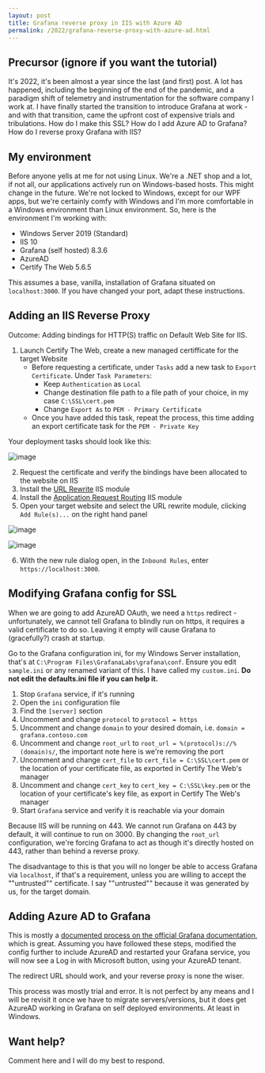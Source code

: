 ```yaml
---
layout: post
title: Grafana reverse proxy in IIS with Azure AD
permalink: /2022/grafana-reverse-proxy-with-azure-ad.html
---
```


## Precursor (ignore if you want the tutorial)

It's 2022, it's been almost a year since the last (and first) post. A lot has happened, including the beginning of the end of the pandemic, and a paradigm shift of telemetry and instrumentation for the software company I work at. I have finally started the transition to introduce Grafana at work - and with that transition, came the upfront cost of expensive trials and tribulations. How do I make this SSL? How do I add Azure AD to Grafana? How do I reverse proxy Grafana with IIS?

## My environment

Before anyone yells at me for not using Linux. We're a .NET shop and a lot, if not all, our applications actively run on Windows-based hosts. This might change in the future. We're not locked to Windows, except for our WPF apps, but we're certainly comfy with Windows and I'm more comfortable in a Windows environment than Linux environment. So, here is the environment I'm working with:

- Windows Server 2019 (Standard)
- IIS 10
- Grafana (self hosted) 8.3.6
- AzureAD
- Certify The Web 5.6.5

This assumes a base, vanilla, installation of Grafana situated on `localhost:3000`. If you have changed your port, adapt these instructions.

## Adding an IIS Reverse Proxy

Outcome: Adding bindings for HTTP(S) traffic on Default Web Site for IIS.

1. Launch Certify The Web, create a new managed certifficate for the target Website
    - Before requesting a certificate, under `Tasks` add a new task to `Export Certificate`. Under `Task Parameters`:
        - Keep `Authentication` as `Local`
        - Change destination file path to a file path of your choice, in my case `C:\SSL\cert.pem`
        - Change `Export As` to `PEM - Primary Certificate`
    - Once you have added this task, repeat the process, this time adding an export certificate task for the `PEM - Private Key`

Your deployment tasks should look like this:

![image](https://user-images.githubusercontent.com/1341180/154351739-919db611-a68e-4b68-996f-fb5491961b9c.png)

2. Request the certificate and verify the bindings have been allocated to the website on IIS
3. Install the [URL Rewrite](https://www.iis.net/downloads/microsoft/url-rewrite) IIS module
4. Install the [Application Request Routing](https://www.iis.net/downloads/microsoft/application-request-routing) IIS module
5. Open your target website and select the URL rewrite module, clicking `Add Rule(s)...` on the right hand panel

![image](https://user-images.githubusercontent.com/1341180/154352228-42d773e1-1771-4b01-847a-7399f27af7b6.png)

![image](https://user-images.githubusercontent.com/1341180/154352248-553cf789-cdde-4f00-8298-960d6e5fc440.png)

6. With the new rule dialog open, in the `Inbound Rules`, enter `https://localhost:3000`.

## Modifying Grafana config for SSL

When we are going to add AzureAD OAuth, we need a `https` redirect - unfortunately, we cannot tell Grafana to blindly run on https, it requires a valid certificate to do so. Leaving it empty will cause Grafana to (gracefully?) crash at startup.

Go to the Grafana configuration ini, for my Windows Server installation, that's at `C:\Program Files\GrafanaLabs\grafana\conf`. Ensure you edit `sample.ini` or any renamed variant of this. I have called my `custom.ini`. **Do not edit the defaults.ini file if you can help it.**

1. Stop `Grafana` service, if it's running
2. Open the `ini` configuration file
3. Find the `[server]` section
4. Uncomment and change `protocol` to `protocol = https`
5. Uncomment and change `domain` to your desired domain, i.e. `domain = grafana.contoso.com`
6. Uncomment and change `root_url` to `root_url = %(protocol)s://%(domain)s/`, the important note here is we're removing the port
7. Uncomment and change `cert_file` to `cert_file = C:\SSL\cert.pem` or the location of your certificate file, as exported in Certify The Web's manager
8. Uncomment and change `cert_key` to `cert_key = C:\SSL\key.pem` or the location of your certificate's key file, as export in Certify The Web's manager
9. Start `Grafana` service and verify it is reachable via your domain

Because IIS will be running on 443. We cannot run Grafana on 443 by default, it will continue to run on 3000. By changing the `root_url` configuration, we're forcing Grafana to act as though it's directly hosted on 443, rather than behind a reverse proxy.

The disadvantage to this is that you will no longer be able to access Grafana via `localhost`, if that's a requirement, unless you are willing to accept the ""untrusted"" certificate. I say ""untrusted"" because it was generated by us, for the target domain.

## Adding Azure AD to Grafana

This is mostly a [documented process on the official Grafana documentation](https://grafana.com/docs/grafana/latest/auth/azuread/), which is great. Assuming you have followed these steps, modified the config further to include AzureAD and restarted your Grafana service, you will now see a Log in with Microsoft button, using your AzureAD tenant.

The redirect URL should work, and your reverse proxy is none the wiser.

This process was mostly trial and error. It is not perfect by any means and I will be revisit it once we have to migrate servers/versions, but it does get AzureAD working in Grafana on self deployed environments. At least in Windows.

## Want help?

Comment here and I will do my best to respond.
